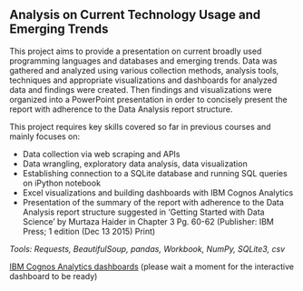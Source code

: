 ## Analysis on Current Technology Usage and Emerging Trends

This project aims to provide a presentation on current broadly used programming languages and databases and emerging trends. Data was gathered and analyzed using various collection methods, analysis tools, techniques and appropriate visualizations and dashboards for analyzed data and findings were created. Then findings and visualizations were organized into a PowerPoint presentation in order to concisely present the report with adherence to the Data Analysis report structure.

This project requires key skills covered so far in previous courses and mainly focuses on:

* Data collection via web scraping and APIs
* Data wrangling, exploratory data analysis, data visualization
* Establishing connection to a SQLite database and running SQL queries on iPython notebook
* Excel visualizations and building dashboards with IBM Cognos Analytics
* Presentation of the summary of the report with adherence to the Data Analysis report structure suggested in ‘Getting Started with Data Science’ by Murtaza Haider in Chapter 3 Pg. 60-62 (Publisher: IBM Press; 1 edition (Dec 13 2015) Print)

_Tools: Requests, BeautifulSoup, pandas, Workbook, NumPy, SQLite3, csv_

[IBM Cognos Analytics dashboards](https://dataplatform.cloud.ibm.com/dashboards/053fa686-0a64-4d22-97b5-c726ddac0b8a/view/4121de0022aa13ce6ac1b1e4079979072c377109babb805788d47b495c637297a86f1390c82c4b58d3430760faee150a9c) (please wait a moment for the interactive dashboard to be ready)

